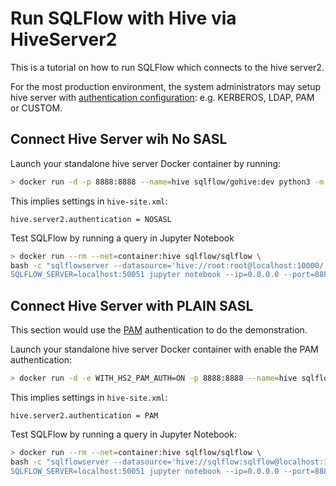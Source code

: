 # Run SQLFlow with Hive via HiveServer2

This is a tutorial on how to run SQLFlow which connects to the hive server2.

For the most production environment, the system administrators may setup hive server with [authentication configuration](https://cwiki.apache.org/confluence/display/Hive/Setting+Up+HiveServer2#SettingUpHiveServer2-Authentication/SecurityConfiguration): e.g. KERBEROS, LDAP, PAM or CUSTOM.

## Connect Hive Server wih No SASL

Launch your standalone hive server Docker container by running:

``` bash
> docker run -d -p 8888:8888 --name=hive sqlflow/gohive:dev python3 -m http.server 8899
```

This implies settings in `hive-site.xml`:

``` text
hive.server2.authentication = NOSASL
```

Test SQLFlow by running a query in Jupyter Notebook

``` bash
> docker run --rm --net=container:hive sqlflow/sqlflow \
bash -c "sqlflowserver --datasource='hive://root:root@localhost:10000/' &
SQLFLOW_SERVER=localhost:50051 jupyter notebook --ip=0.0.0.0 --port=8888 --allow-root --NotebookApp.token=''"
```

## Connect Hive Server with PLAIN SASL

This section would use the [PAM](https://cwiki.apache.org/confluence/display/Hive/Setting+Up+HiveServer2#SettingUpHiveServer2-PluggableAuthenticationModules(PAM)) authentication to do the demonstration.

Launch your standalone hive server Docker container with enable the PAM authentication:

``` bash
> docker run -d -e WITH_HS2_PAM_AUTH=ON -p 8888:8888 --name=hive sqlflow/gohive:dev python3 -m http.server 8899
```

This implies settings in `hive-site.xml`:

``` text
hive.server2.authentication = PAM
```

Test SQLFlow by running a query in Jupyter Notebook:

``` bash
> docker run --rm --net=container:hive sqlflow/sqlflow \
bash -c "sqlflowserver --datasource='hive://sqlflow:sqlflow@localhost:10000/?auth=PLAIN' &
SQLFLOW_SERVER=localhost:50051 jupyter notebook --ip=0.0.0.0 --port=8888 --allow-root --NotebookApp.token=''"
```
